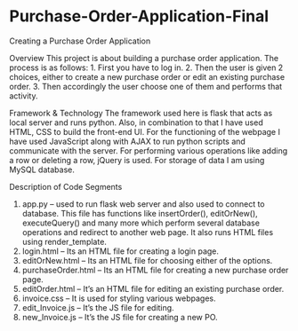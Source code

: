 # Purchase-Order-Application-Final
Creating a Purchase Order Application

Overview
  This project is about building a purchase order application. The process is as follows:
    1.	First you have to log in.
    2.	Then the user is given 2 choices, either to create a new purchase order or edit an existing purchase order.
    3.	Then accordingly the user choose one of them and performs that activity.

Framework & Technology
  The framework used here is flask that acts as local server and runs python. Also, in combination to that I have used HTML, CSS to build the front-end UI. For the       functioning of the webpage I have used JavaScript along with AJAX to run python scripts and communicate with the server. For performing various operations like         adding a row or deleting a row, jQuery is used. For storage of data I am using MySQL database. 


Description of Code Segments
  1.	app.py – used to run flask web server and also used to connect to database. This file has functions like insertOrder(), editOrNew(), executeQuery() and many more       which perform several database operations and redirect to another web page. It also runs HTML files using render_template.
  2.	login.html – Its an HTML file for creating a login page.
  3.	editOrNew.html – Its an HTML file for choosing either of the options.
  4.	purchaseOrder.html – Its an HTML file for creating a new purchase order page.
  5.	editOrder.html – It’s an HTML file for editing an existing purchase order.
  6.	invoice.css – It is used for styling various webpages.
  7.	edit_Invoice.js – It’s the JS file for editing.
  8.	new_Invoice.js – It’s the JS file for creating a new PO.
  
